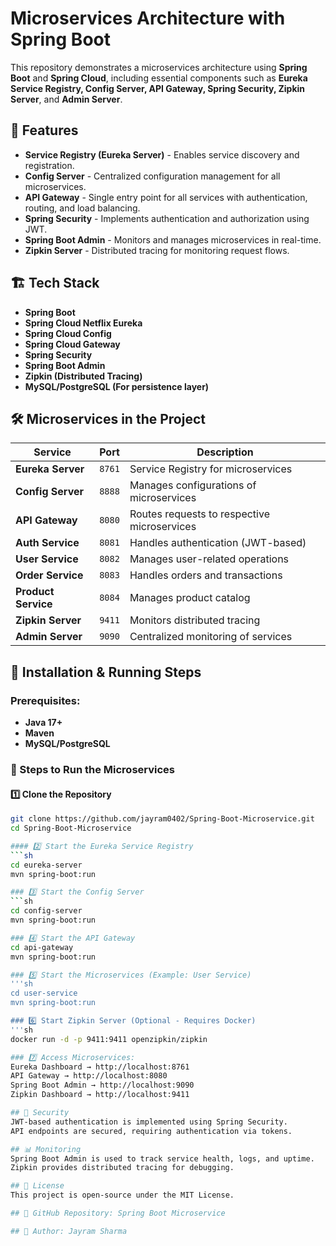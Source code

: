 # Microservices Architecture with Spring Boot

This repository demonstrates a microservices architecture using **Spring Boot** and **Spring Cloud**, including essential components such as **Eureka Service Registry, Config Server, API Gateway, Spring Security, Zipkin Server**, and **Admin Server**.

## 📌 Features
- **Service Registry (Eureka Server)** - Enables service discovery and registration.
- **Config Server** - Centralized configuration management for all microservices.
- **API Gateway** - Single entry point for all services with authentication, routing, and load balancing.
- **Spring Security** - Implements authentication and authorization using JWT.
- **Spring Boot Admin** - Monitors and manages microservices in real-time.
- **Zipkin Server** - Distributed tracing for monitoring request flows.

## 🏗️ Tech Stack
- **Spring Boot**
- **Spring Cloud Netflix Eureka**
- **Spring Cloud Config**
- **Spring Cloud Gateway**
- **Spring Security**
- **Spring Boot Admin**
- **Zipkin (Distributed Tracing)**
- **MySQL/PostgreSQL (For persistence layer)**

## 🛠️ Microservices in the Project
| Service            | Port  | Description |
|--------------------|-------|-------------|
| **Eureka Server**  | `8761` | Service Registry for microservices |
| **Config Server**  | `8888` | Manages configurations of microservices |
| **API Gateway**    | `8080` | Routes requests to respective microservices |
| **Auth Service**   | `8081` | Handles authentication (JWT-based) |
| **User Service**   | `8082` | Manages user-related operations |
| **Order Service**  | `8083` | Handles orders and transactions |
| **Product Service**| `8084` | Manages product catalog |
| **Zipkin Server**  | `9411` | Monitors distributed tracing |
| **Admin Server**   | `9090` | Centralized monitoring of services |

## 🚀 Installation & Running Steps

### Prerequisites:
- **Java 17+**
- **Maven**
- **MySQL/PostgreSQL**

### 🏃 Steps to Run the Microservices

#### 1️⃣ Clone the Repository
```sh
git clone https://github.com/jayram0402/Spring-Boot-Microservice.git
cd Spring-Boot-Microservice

#### 2️⃣ Start the Eureka Service Registry
```sh
cd eureka-server
mvn spring-boot:run

### 3️⃣ Start the Config Server
```sh
cd config-server
mvn spring-boot:run

### 4️⃣ Start the API Gateway
cd api-gateway
mvn spring-boot:run

### 5️⃣ Start the Microservices (Example: User Service)
'''sh
cd user-service
mvn spring-boot:run

### 6️⃣ Start Zipkin Server (Optional - Requires Docker)
'''sh
docker run -d -p 9411:9411 openzipkin/zipkin

### 7️⃣ Access Microservices:
Eureka Dashboard → http://localhost:8761
API Gateway → http://localhost:8080
Spring Boot Admin → http://localhost:9090
Zipkin Dashboard → http://localhost:9411

## 🔐 Security
JWT-based authentication is implemented using Spring Security.
API endpoints are secured, requiring authentication via tokens.

## 📊 Monitoring
Spring Boot Admin is used to track service health, logs, and uptime.
Zipkin provides distributed tracing for debugging.

## 📝 License
This project is open-source under the MIT License.

## 🔗 GitHub Repository: Spring Boot Microservice

## 👤 Author: Jayram Sharma


 

